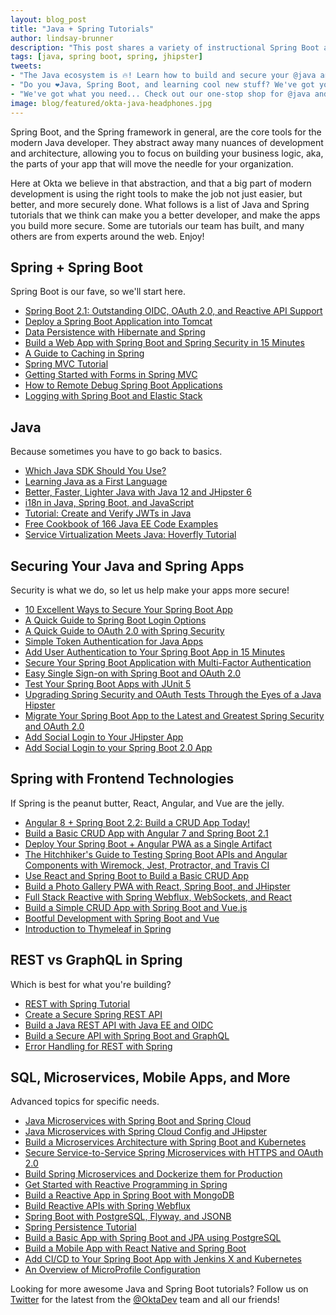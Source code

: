 ```yaml
---
layout: blog_post
title: "Java + Spring Tutorials"
author: lindsay-brunner
description: "This post shares a variety of instructional Spring Boot and Java tutorials for the modern app developer."
tags: [java, spring boot, spring, jhipster]
tweets:
- "The Java ecosystem is 🔥! Learn how to build and secure your @java and @springboot apps, add a frontend, or build microservices right here!"
- "Do you ❤️Java, Spring Boot, and learning cool new stuff? We've got you! Check out our round up of @java and @springboot tutorials covering topics like #microservices, app security, and REST vs @graphql."
- "We've got what you need... Check out our one-stop shop for @java and #springboot tutorials, covering topics like #frontend development with @angular and @reactjs, #microservices, and web security."
image: blog/featured/okta-java-headphones.jpg
---
```


Spring Boot, and the Spring framework in general, are the core tools for  the modern Java developer. They abstract away many nuances of development and architecture, allowing you to focus on building your business logic, aka, the parts of your app that will move the needle for your organization.

Here at Okta we believe in that abstraction, and that a big part of modern development is using the right tools to make the job not just easier, but better, and more securely done. What follows is a list of Java and Spring tutorials that we think can make you a better developer, and make the apps you build more secure. Some are tutorials our team has built, and many others are from experts around the web. Enjoy!

## Spring + Spring Boot

Spring Boot is our fave, so we'll start here.

* [Spring Boot 2.1: Outstanding OIDC, OAuth 2.0, and Reactive API Support](/blog/2018/11/26/spring-boot-2-dot-1-oidc-oauth2-reactive-apis)
* [Deploy a Spring Boot Application into Tomcat](/blog/2019/04/16/spring-boot-tomcat)
* [Data Persistence with Hibernate and Spring](/blog/2019/02/01/spring-hibernate-guide)
* [Build a Web App with Spring Boot and Spring Security in 15 Minutes](/blog/2018/09/26/build-a-spring-boot-webapp)
* [A Guide to Caching in Spring](https://www.baeldung.com/spring-cache-tutorial)
* [Spring MVC Tutorial](https://www.baeldung.com/spring-mvc-tutorial)
* [Getting Started with Forms in Spring MVC](https://www.baeldung.com/spring-mvc-form-tutorial)
* [How to Remote Debug Spring Boot Applications](https://rieckpil.de/howto-remote-debug-spring-boot-applications-intellij-idea-eclipse/)
* [Logging with Spring Boot and Elastic Stack](https://piotrminkowski.wordpress.com/2019/05/07/logging-with-spring-boot-and-elastic-stack/)

## Java

Because sometimes you have to go back to basics.

* [Which Java SDK Should You Use?](/blog/2019/01/16/which-java-sdk)
* [Learning Java as a First Language](/blog/2018/12/11/learning-java-first-language)
* [Better, Faster, Lighter Java with Java 12 and JHipster 6](/blog/2019/04/04/java-11-java-12-jhipster-oidc)
* [i18n in Java, Spring Boot, and JavaScript](/blog/2019/02/25/java-i18n-internationalization-localization)
* [Tutorial: Create and Verify JWTs in Java](/blog/2018/10/31/jwts-with-java)
* [Free Cookbook of 166 Java EE Code Examples](https://www.tomitribe.com/blog/free-cookbook-of-166-java-ee-code-examples/)
* [Service Virtualization Meets Java: Hoverfly Tutorial](https://www.infoq.com/articles/service-virtualization-hoverfly-java/)

## Securing Your Java and Spring Apps

Security is what we do, so let us help make your apps more secure!

* [10 Excellent Ways to Secure Your Spring Boot App](/blog/2018/07/30/10-ways-to-secure-spring-boot)
* [A Quick Guide to Spring Boot Login Options](/blog/2019/05/15/spring-boot-login-options)
* [A Quick Guide to OAuth 2.0 with Spring Security](/blog/2019/03/12/oauth2-spring-security-guide)
* [Simple Token Authentication for Java Apps](/blog/2018/10/16/token-auth-for-java)
* [Add User Authentication to Your Spring Boot App in 15 Minutes](/blog/2018/10/05/build-a-spring-boot-app-with-user-authentication)
* [Secure Your Spring Boot Application with Multi-Factor Authentication](/blog/2018/06/12/mfa-in-spring-boot)
* [Easy Single Sign-on with Spring Boot and OAuth 2.0](/blog/2019/05/02/spring-boot-single-sign-on-oauth-2)
* [Test Your Spring Boot Apps with JUnit 5](/blog/2019/03/28/test-java-spring-boot-junit5)
* [Upgrading Spring Security and OAuth Tests Through the Eyes of a Java Hipster](/blog/2019/04/15/testing-spring-security-oauth-with-junit)
* [Migrate Your Spring Boot App to the Latest and Greatest Spring Security and OAuth 2.0](/blog/2019/03/05/spring-boot-migration)
* [Add Social Login to Your JHipster App](/blog/2019/02/19/add-social-login-to-spring-boot)
* [Add Social Login to your Spring Boot 2.0 App](/blog/2018/07/24/social-spring-boot)

## Spring with Frontend Technologies

If Spring is the peanut butter, React, Angular, and Vue are the jelly.

* [Angular 8 + Spring Boot 2.2: Build a CRUD App Today!](/blog/2019/05/13/angular-8-spring-boot-2)
* [Build a Basic CRUD App with Angular 7 and Spring Boot 2.1](/blog/2018/08/22/basic-crud-angular-7-and-spring-boot-2)
* [Deploy Your Spring Boot + Angular PWA as a Single Artifact](/blog/2018/06/18/spring-boot-angular-auth-code-flow)
* [The Hitchhiker's Guide to Testing Spring Boot APIs and Angular Components with Wiremock, Jest, Protractor, and Travis CI](/blog/2018/05/02/testing-spring-boot-angular-components)
* [Use React and Spring Boot to Build a Basic CRUD App](/blog/2018/07/19/simple-crud-react-and-spring-boot)
* [Build a Photo Gallery PWA with React, Spring Boot, and JHipster](/blog/2018/06/25/react-spring-boot-photo-gallery-pwa)
* [Full Stack Reactive with Spring Webflux, WebSockets, and React](/blog/2018/09/25/spring-webflux-websockets-react)
* [Build a Simple CRUD App with Spring Boot and Vue.js](/blog/2018/11/20/build-crud-spring-and-vue)
* [Bootful Development with Spring Boot and Vue](/blog/2018/12/03/bootiful-spring-boot-java-vue-typescript)
* [Introduction to Thymeleaf in Spring](https://www.baeldung.com/thymeleaf-in-spring-mvc)

## REST vs GraphQL in Spring

Which is best for what you're building?

* [REST with Spring Tutorial](https://www.baeldung.com/rest-with-spring-series)
* [Create a Secure Spring REST API](/blog/2018/12/18/secure-spring-rest-api)
* [Build a Java REST API with Java EE and OIDC](/blog/2018/09/12/secure-java-ee-rest-api)
* [Build a Secure API with Spring Boot and GraphQL](/blog/2018/08/16/secure-api-spring-boot-graphql)
* [Error Handling for REST with Spring](https://www.baeldung.com/exception-handling-for-rest-with-spring)

## SQL, Microservices, Mobile Apps, and More

Advanced topics for specific needs.

* [Java Microservices with Spring Boot and Spring Cloud](/blog/2019/05/22/java-microservices-spring-boot-spring-cloud)
* [Java Microservices with Spring Cloud Config and JHipster](/blog/2019/05/23/java-microservices-spring-cloud-config)
* [Build a Microservices Architecture with Spring Boot and Kubernetes](/blog/2019/04/01/spring-boot-microservices-with-kubernetes)
* [Secure Service-to-Service Spring Microservices with HTTPS and OAuth 2.0](/blog/2019/03/07/spring-microservices-https-oauth2)
* [Build Spring Microservices and Dockerize them for Production](/blog/2019/02/28/spring-microservices-docker)
* [Get Started with Reactive Programming in Spring](/blog/2018/09/21/reactive-programming-with-spring)
* [Build a Reactive App in Spring Boot with MongoDB](/blog/2019/02/21/reactive-with-spring-boot-mongodb)
* [Build Reactive APIs with Spring Webflux](/blog/2018/09/24/reactive-apis-with-spring-webflux)
* [Spring Boot with PostgreSQL, Flyway, and JSONB](/blog/2019/02/20/spring-boot-with-postgresql-flyway-jsonb)
* [Spring Persistence Tutorial](https://www.baeldung.com/persistence-with-spring-series)
* [Build a Basic App with Spring Boot and JPA using PostgreSQL](/blog/2018/12/13/build-basic-app-spring-boot-jpa)
* [Build a Mobile App with React Native and Spring Boot](/blog/2018/10/10/react-native-spring-boot-mobile-app)
* [Add CI/CD to Your Spring Boot App with Jenkins X and Kubernetes](/blog/2018/07/11/ci-cd-spring-boot-jenkins-x-kubernetes)
* [An Overview of MicroProfile Configuration](https://www.tomitribe.com/blog/an-overview-of-microprofile-configuration/)

Looking for more awesome Java and Spring Boot tutorials? Follow us on [Twitter](https://twitter.com/oktadev) for the latest from the [@OktaDev](https://twitter.com/oktadev) team and all our friends!
